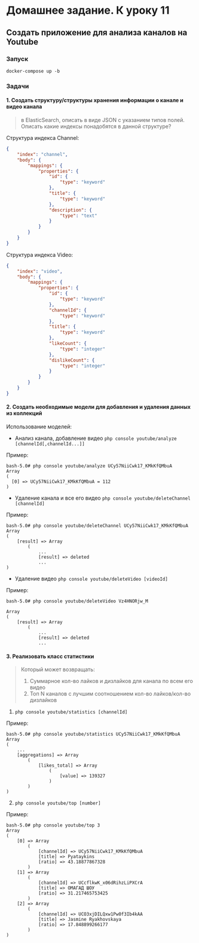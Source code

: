 # Домашнее задание. К уроку 11

## Создать приложение для анализа каналов на Youtube

### Запуск
`docker-compose up -b`

### Задачи

#### 1. Создать структуру/структуры хранения информации о канале и видео канала
> в ElasticSearch, описать в виде JSON с указанием типов полей. Описать какие индексы понадобятся в данной структуре?

Структура индекса Channel:
```json
{
    "index": "channel",
    "body": {
        "mappings": {
            "properties": {
                "id": {
                    "type": "keyword"
                },
                "title": {
                    "type": "keyword"
                },
                "description": {
                    "type": "text"
                }
            }
        }
    }
}
```
Структура индекса Video:
```json
{
    "index": "video",
    "body": {
        "mappings": {
            "properties": {
                "id": {
                    "type": "keyword"
                },
                "channelId": {
                    "type": "keyword"
                },
                "title": {
                    "type": "keyword"
                },
                "likeCount": {
                    "type": "integer"
                },
                "dislikeCount": {
                    "type": "integer"
                }
            }
        }
    }
}
```

#### 2. Создать необходимые модели для добавления и удаления данных из коллекций
Использование моделей:
  - Анализ канала, добавление видео `php console youtube/analyze [channelId[,channelId...]]`
    
Пример:
```shell
bash-5.0# php console youtube/analyze UCy57NiiCwk17_KMkKfQMbuA
Array
(
  [0] => UCy57NiiCwk17_KMkKfQMbuA = 112
)
```
  - Удаление канала и все его видео `php console youtube/deleteChannel [channelId]`
    
Пример:
```shell
bash-5.0# php console youtube/deleteChannel UCy57NiiCwk17_KMkKfQMbuA
Array
(
    [result] => Array
        (
            ...
            [result] => deleted
            ...
)
```
  - Удаление видео `php console youtube/deleteVideo [videoId]`
    
Пример:
```shell
bash-5.0# php console youtube/deleteVideo Vz4HNORjw_M

Array
(
    [result] => Array
        (
            ...
            [result] => deleted
            ...
```
#### 3. Реализовать класс статистики
> Который может возвращать:
>   1. Суммарное кол-во лайков и дизлайков для канала по всем его видео
>   2. Топ N каналов с лучшим соотношением кол-во лайков/кол-во дизлайков

1. `php console youtube/statistics [channelId]`

Пример:
```shell
bash-5.0# php console youtube/statistics UCy57NiiCwk17_KMkKfQMbuA
Array
(
    ...
    [aggregations] => Array
        (
            [likes_total] => Array
                (
                    [value] => 139327
                )
        )
)
```
2. `php console youtube/top [number]`

Пример:
```shell
bash-5.0# php console youtube/top 3
Array
(
    [0] => Array
        (
            [channelId] => UCy57NiiCwk17_KMkKfQMbuA
            [title] => Pyataykins
            [ratio] => 43.18877867328
        )
    [1] => Array
        (
            [channelId] => UCcflkwK_x06dRihzLiPXCrA
            [title] => ОМАГАД ШОУ
            [ratio] => 31.217465753425
        )
    [2] => Array
        (
            [channelId] => UCO3xjDILQxw1Pw0f3Ib4kAA
            [title] => Jasmine Ryakhovskaya
            [ratio] => 17.848899266177
        )
)

```
